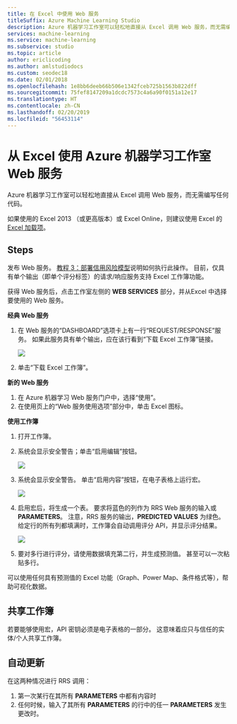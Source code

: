 ```yaml
---
title: 在 Excel 中使用 Web 服务
titleSuffix: Azure Machine Learning Studio
description: Azure 机器学习工作室可以轻松地直接从 Excel 调用 Web 服务，而无需编写任何代码。
services: machine-learning
ms.service: machine-learning
ms.subservice: studio
ms.topic: article
author: ericlicoding
ms.author: amlstudiodocs
ms.custom: seodec18
ms.date: 02/01/2018
ms.openlocfilehash: 1e8bb6deeb66b506e1342fceb725b1563b822dff
ms.sourcegitcommit: 75fef8147209a1dcdc7573c4a6a90f0151a12e17
ms.translationtype: HT
ms.contentlocale: zh-CN
ms.lasthandoff: 02/20/2019
ms.locfileid: "56453114"
---
```

# <a name="consuming-an-azure-machine-learning-studio-web-service-from-excel"></a>从 Excel 使用 Azure 机器学习工作室 Web 服务

 Azure 机器学习工作室可以轻松地直接从 Excel 调用 Web 服务，而无需编写任何代码。

如果使用的 Excel 2013 （或更高版本）或 Excel Online，则建议使用 Excel 的 [Excel 加载项](excel-add-in-for-web-services.md)。



## <a name="steps"></a>Steps
发布 Web 服务。 [教程 3：部署信用风险模型](tutorial-part3-credit-risk-deploy.md)说明如何执行此操作。 目前，仅具有单个输出（即单个评分标签）的请求/响应服务支持 Excel 工作簿功能。 

获得 Web 服务后，点击工作室左侧的 **WEB SERVICES** 部分，并从Excel 中选择要使用的 Web 服务。

**经典 Web 服务**

1. 在 Web 服务的“DASHBOARD”选项卡上有一行“REQUEST/RESPONSE”服务。 如果此服务具有单个输出，应在该行看到“下载 Excel 工作簿”链接。
   
    ![](./media/consuming-from-excel/excellink.png)
2. 单击“下载 Excel 工作簿”。

**新的 Web 服务**

1. 在 Azure 机器学习 Web 服务门户中，选择“使用”。
2. 在使用页上的“Web 服务使用选项”部分中，单击 Excel 图标。

**使用工作簿**

1. 打开工作簿。
2. 系统会显示安全警告；单击“启用编辑”按钮。
   
    ![](./media/consuming-from-excel/enableeditting.png)
3. 系统会显示安全警告。 单击“启用内容”按钮，在电子表格上运行宏。
   
    ![](./media/consuming-from-excel/enablecontent.png)
4. 启用宏后，将生成一个表。 要求将蓝色的列作为 RRS Web 服务的输入或 **PARAMETERS**。 注意，RRS 服务的输出，**PREDICTED VALUES** 为绿色。 给定行的所有列都填满时，工作簿会自动调用评分 API，并显示评分结果。
   
    ![](./media/consuming-from-excel/sampletable.png)
5. 要对多行进行评分，请使用数据填充第二行，并生成预测值。 甚至可以一次粘贴多行。

可以使用任何具有预测值的 Excel 功能（Graph、Power Map、条件格式等），帮助可视化数据。    

## <a name="sharing-your-workbook"></a>共享工作簿
若要能够使用宏，API 密钥必须是电子表格的一部分。 这意味着应只与信任的实体/个人共享工作簿。

## <a name="automatic-updates"></a>自动更新
在这两种情况进行 RRS 调用：

1. 第一次某行在其所有 **PARAMETERS** 中都有内容时
2. 任何时候，输入了其所有 **PARAMETERS** 的行中的任一 **PARAMETERS** 发生更改时。